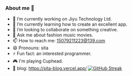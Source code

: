 ### About me 👋

<!--
**adele-ty/adele-ty** is a ✨ _special_ ✨ repository because its `README.md` (this file) appears on your GitHub profile.
https://docs.github.com/zh/account-and-profile/setting-up-and-managing-your-github-profile/customizing-your-profile/managing-your-profile-readme
-->

- 🔭 I’m currently working on Jiyu Technology Ltd.
- 🌱 I’m currently learning how to create an excellent app.
- 👯 I’m looking to collaborate on something creative.
- 💬 Ask me about fashion music movies.
- 📫 How to reach me: 15079211223@139.com
- 😄 Pronouns: sita
- ⚡ Fun fact: an interested programmer.
- 🎮 I'm playing Cuphead.
- 📗 blog: https://sita-blog.vercel.app/
[![GitHub Streak](https://streak-stats.demolab.com/?user=adele-ty)](https://git.io/streak-stats)
